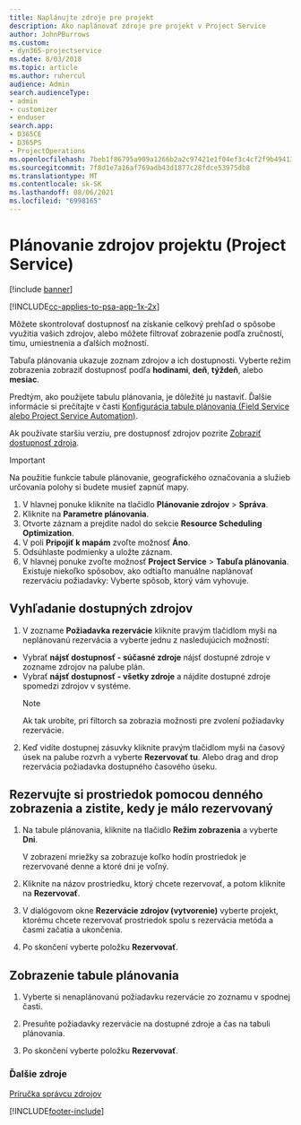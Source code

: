 ```yaml
---
title: Naplánujte zdroje pre projekt
description: Ako naplánovať zdroje pre projekt v Project Service
author: JohnPBurrows
ms.custom:
- dyn365-projectservice
ms.date: 8/03/2018
ms.topic: article
ms.author: ruhercul
audience: Admin
search.audienceType:
- admin
- customizer
- enduser
search.app:
- D365CE
- D365PS
- ProjectOperations
ms.openlocfilehash: 7beb1f86795a909a1266b2a2c97421e1f04ef3c4cf2f9b49413cd1382b0f2011
ms.sourcegitcommit: 7f8d1e7a16af769adb43d1877c28fdce53975db8
ms.translationtype: MT
ms.contentlocale: sk-SK
ms.lasthandoff: 08/06/2021
ms.locfileid: "6998165"
---
```

# <a name="schedule-resources-for-a-project-project-service"></a>Plánovanie zdrojov projektu (Project Service)

[!include [banner](../includes/psa-now-project-operations.md)]

[!INCLUDE[cc-applies-to-psa-app-1x-2x](../includes/cc-applies-to-psa-app-1x-2x.md)]

Môžete skontrolovať dostupnosť na získanie celkový prehľad o spôsobe využitia vašich zdrojov, alebo môžete filtrovať zobrazenie podľa zručností, tímu, umiestnenia a ďalších možností.  
  
Tabuľa plánovania ukazuje zoznam zdrojov a ich dostupnosti. Vyberte režim zobrazenia zobraziť dostupnosť podľa **hodinami**, **deň**, **týždeň**, alebo **mesiac**.  
  
Predtým, ako použijete tabulu plánovania, je dôležité ju nastaviť. Ďalšie informácie si prečítajte v časti [Konfigurácia tabule plánovania (Field Service alebo Project Service Automation)](/dynamics365/field-service/configure-schedule-board).
  
Ak používate staršiu verziu, pre dostupnosť zdrojov pozrite [Zobraziť dostupnosť zdroja](../psa/view-resource-availability.md).  

> [!IMPORTANT]
>  Na použitie funkcie tabule plánovanie, geografického označovania a služieb určovania polohy si budete musieť zapnúť mapy.  
> 
> 1. V hlavnej ponuke kliknite na tlačidlo **Plánovanie zdrojov** > **Správa**.  
> 2. Kliknite na **Parametre plánovania**.  
> 3. Otvorte záznam a prejdite nadol do sekcie **Resource Scheduling Optimization**.  
> 4. V poli **Pripojiť k mapám** zvoľte možnosť **Áno**.  
> 5. Odsúhlaste podmienky a uložte záznam.  
> 6. V hlavnej ponuke zvoľte možnosť **Project Service** > **Tabuľa plánovania**. Existuje niekoľko spôsobov, ako odtiaľto manuálne naplánovať rezerváciu požiadavky: Vyberte spôsob, ktorý vám vyhovuje.
  
## <a name="find-available-resources"></a>Vyhľadanie dostupných zdrojov

1.  V zozname **Požiadavka rezervácie** kliknite pravým tlačidlom myši na neplánovanú rezervácia a vyberte jednu z nasledujúcich možností:  
  
- Vybrať **nájsť dostupnosť - súčasné zdroje** nájsť dostupné zdroje v zozname zdrojov na palube plán.  
- Vybrať **nájsť dostupnosť - všetky zdroje** a nájdite dostupné zdroje spomedzi zdrojov v systéme.  
   > [!NOTE]
   >  Ak tak urobíte, pri filtorch sa zobrazia možnosti pre zvolení požiadavky rezervácie.  
  
2. Keď vidíte dostupnej zásuvky kliknite pravým tlačidlom myši na časový úsek na palube rozvrh a vyberte **Rezervovať tu**. Alebo drag and drop rezervácia požiadavka dostupného časového úseku.  
  

## <a name="book-a-resource-using-the-daily-view-and-find-whos-under-booked"></a>Rezervujte si prostriedok pomocou denného zobrazenia a zistite, kedy je málo rezervovaný
  
1.  Na tabule plánovania, kliknite na tlačidlo **Režim zobrazenia** a vyberte **Dni**.  
  
    V zobrazení mriežky sa zobrazuje koľko hodín prostriedok je rezervované denne a ktoré dni je voľný.  
  
2.  Kliknite na názov prostriedku, ktorý chcete rezervovať, a potom kliknite na **Rezervovať**.  
  
3.  V dialógovom okne **Rezervácie zdrojov (vytvorenie)** vyberte projekt, ktorému chcete rezervovať prostriedok spolu s rezervácia metóda a časmi začatia a ukončenia.  
  
4.  Po skončení vyberte položku **Rezervovať**.  
  
## <a name="view-to-the-schedule-board"></a>Zobrazenie tabule plánovania
  
1.  Vyberte si nenaplánovanú požiadavku rezervácie zo zoznamu v spodnej časti.  
  
2.  Presuňte požiadavky rezervácie na dostupné zdroje a čas na tabuli plánovania.  
  
3.  Po skončení vyberte položku **Rezervovať**.  
  
### <a name="additional-resources"></a>Ďalšie zdroje  
 [Príručka správcu zdrojov](../psa/resource-manager-guide.md)


[!INCLUDE[footer-include](../includes/footer-banner.md)]